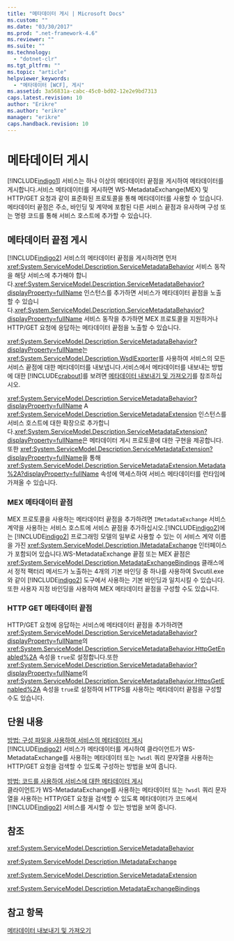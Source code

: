 ```yaml
---
title: "메타데이터 게시 | Microsoft Docs"
ms.custom: ""
ms.date: "03/30/2017"
ms.prod: ".net-framework-4.6"
ms.reviewer: ""
ms.suite: ""
ms.technology: 
  - "dotnet-clr"
ms.tgt_pltfrm: ""
ms.topic: "article"
helpviewer_keywords: 
  - "메타데이터 [WCF], 게시"
ms.assetid: 3a56831a-cabc-45c0-bd02-12e2e9bd7313
caps.latest.revision: 10
author: "Erikre"
ms.author: "erikre"
manager: "erikre"
caps.handback.revision: 10
---
```

# 메타데이터 게시
[!INCLUDE[indigo1](../../../../includes/indigo1-md.md)] 서비스는 하나 이상의 메타데이터 끝점을 게시하여 메타데이터를 게시합니다.서비스 메타데이터를 게시하면 WS\-MetadataExchange\(MEX\) 및 HTTP\/GET 요청과 같이 표준화된 프로토콜을 통해 메타데이터를 사용할 수 있습니다.메타데이터 끝점은 주소, 바인딩 및 계약에 포함된 다른 서비스 끝점과 유사하며 구성 또는 명령 코드를 통해 서비스 호스트에 추가할 수 있습니다.  
  
## 메타데이터 끝점 게시  
 [!INCLUDE[indigo2](../../../../includes/indigo2-md.md)] 서비스의 메타데이터 끝점을 게시하려면 먼저 <xref:System.ServiceModel.Description.ServiceMetadataBehavior> 서비스 동작을 해당 서비스에 추가해야 합니다.<xref:System.ServiceModel.Description.ServiceMetadataBehavior?displayProperty=fullName> 인스턴스를 추가하면 서비스가 메타데이터 끝점을 노출할 수 있습니다.<xref:System.ServiceModel.Description.ServiceMetadataBehavior?displayProperty=fullName> 서비스 동작을 추가하면 MEX 프로토콜을 지원하거나 HTTP\/GET 요청에 응답하는 메타데이터 끝점을 노출할 수 있습니다.  
  
 <xref:System.ServiceModel.Description.ServiceMetadataBehavior?displayProperty=fullName>는 <xref:System.ServiceModel.Description.WsdlExporter>를 사용하여 서비스의 모든 서비스 끝점에 대한 메타데이터를 내보냅니다.서비스에서 메타데이터를 내보내는 방법에 대한 [!INCLUDE[crabout](../../../../includes/crabout-md.md)]를 보려면 [메타데이터 내보내기 및 가져오기](../../../../docs/framework/wcf/feature-details/exporting-and-importing-metadata.md)를 참조하십시오.  
  
 <xref:System.ServiceModel.Description.ServiceMetadataBehavior?displayProperty=fullName> A <xref:System.ServiceModel.Description.ServiceMetadataExtension> 인스턴스를 서비스 호스트에 대한 확장으로 추가합니다.<xref:System.ServiceModel.Description.ServiceMetadataExtension?displayProperty=fullName>은 메타데이터 게시 프로토콜에 대한 구현을 제공합니다.또한 <xref:System.ServiceModel.Description.ServiceMetadataExtension?displayProperty=fullName>을 통해 <xref:System.ServiceModel.Description.ServiceMetadataExtension.Metadata%2A?displayProperty=fullName> 속성에 액세스하여 서비스 메타데이터를 런타임에 가져올 수 있습니다.  
  
### MEX 메타데이터 끝점  
 MEX 프로토콜을 사용하는 메타데이터 끝점을 추가하려면 `IMetadataExchange` 서비스 계약을 사용하는 서비스 호스트에 서비스 끝점을 추가하십시오.[!INCLUDE[indigo2](../../../../includes/indigo2-md.md)]에는 [!INCLUDE[indigo2](../../../../includes/indigo2-md.md)] 프로그래밍 모델의 일부로 사용할 수 있는 이 서비스 계약 이름을 가진 <xref:System.ServiceModel.Description.IMetadataExchange> 인터페이스가 포함되어 있습니다.WS\-MetadataExchange 끝점 또는 MEX 끝점은 <xref:System.ServiceModel.Description.MetadataExchangeBindings> 클래스에서 정적 팩터리 메서드가 노출하는 4개의 기본 바인딩 중 하나를 사용하여 Svcutil.exe와 같이 [!INCLUDE[indigo2](../../../../includes/indigo2-md.md)] 도구에서 사용하는 기본 바인딩과 일치시킬 수 있습니다.또한 사용자 지정 바인딩을 사용하여 MEX 메타데이터 끝점을 구성할 수도 있습니다.  
  
### HTTP GET 메타데이터 끝점  
 HTTP\/GET 요청에 응답하는 서비스에 메타데이터 끝점을 추가하려면 <xref:System.ServiceModel.Description.ServiceMetadataBehavior?displayProperty=fullName>의 <xref:System.ServiceModel.Description.ServiceMetadataBehavior.HttpGetEnabled%2A> 속성을 `true`로 설정합니다.또한 <xref:System.ServiceModel.Description.ServiceMetadataBehavior?displayProperty=fullName>의 <xref:System.ServiceModel.Description.ServiceMetadataBehavior.HttpsGetEnabled%2A> 속성을 `true`로 설정하여 HTTPS를 사용하는 메타데이터 끝점을 구성할 수도 있습니다.  
  
## 단원 내용  
 [방법: 구성 파일을 사용하여 서비스의 메타데이터 게시](../../../../docs/framework/wcf/feature-details/how-to-publish-metadata-for-a-service-using-a-configuration-file.md)  
 [!INCLUDE[indigo2](../../../../includes/indigo2-md.md)] 서비스가 메타데이터를 게시하여 클라이언트가 WS\-MetadataExchange를 사용하는 메타데이터 또는 `?wsdl` 쿼리 문자열을 사용하는 HTTP\/GET 요청을 검색할 수 있도록 구성하는 방법을 보여 줍니다.  
  
 [방법: 코드를 사용하여 서비스에 대한 메타데이터 게시](../../../../docs/framework/wcf/feature-details/how-to-publish-metadata-for-a-service-using-code.md)  
 클라이언트가 WS\-MetadataExchange를 사용하는 메타데이터 또는 `?wsdl` 쿼리 문자열을 사용하는 HTTP\/GET 요청을 검색할 수 있도록 메타데이터가 코드에서 [!INCLUDE[indigo2](../../../../includes/indigo2-md.md)] 서비스를 게시할 수 있는 방법을 보여 줍니다.  
  
## 참조  
 <xref:System.ServiceModel.Description.ServiceMetadataBehavior>  
  
 <xref:System.ServiceModel.Description.IMetadataExchange>  
  
 <xref:System.ServiceModel.Description.ServiceMetadataExtension>  
  
 <xref:System.ServiceModel.Description.MetadataExchangeBindings>  
  
## 참고 항목  
 [메타데이터 내보내기 및 가져오기](../../../../docs/framework/wcf/feature-details/exporting-and-importing-metadata.md)